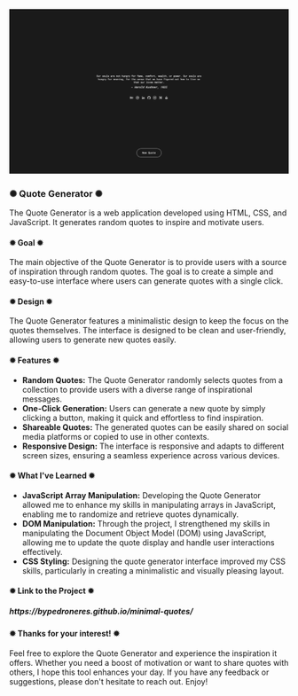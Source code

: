 <div class="image-container">
  <img class="CoverImagee" src="GIT HUB COVER.png" alt="Cover">
</div>

<h3>✺ Quote Generator ✺</h3>

The Quote Generator is a web application developed using HTML, CSS, and JavaScript. It generates random quotes to inspire and motivate users.

<h4>✹ Goal ✹</h4>

The main objective of the Quote Generator is to provide users with a source of inspiration through random quotes. The goal is to create a simple and easy-to-use interface where users can generate quotes with a single click.

<h4>✹ Design ✹</h4>

The Quote Generator features a minimalistic design to keep the focus on the quotes themselves. The interface is designed to be clean and user-friendly, allowing users to generate new quotes easily.

<h4>✹ Features ✹</h4>

* <b>Random Quotes:</b> The Quote Generator randomly selects quotes from a collection to provide users with a diverse range of inspirational messages.
* <b>One-Click Generation:</b> Users can generate a new quote by simply clicking a button, making it quick and effortless to find inspiration.
* <b>Shareable Quotes:</b> The generated quotes can be easily shared on social media platforms or copied to use in other contexts.
* <b>Responsive Design:</b> The interface is responsive and adapts to different screen sizes, ensuring a seamless experience across various devices.

<h4>✹ What I've Learned ✹</h4>

* <b>JavaScript Array Manipulation:</b> Developing the Quote Generator allowed me to enhance my skills in manipulating arrays in JavaScript, enabling me to randomize and retrieve quotes dynamically.
* <b>DOM Manipulation:</b> Through the project, I strengthened my skills in manipulating the Document Object Model (DOM) using JavaScript, allowing me to update the quote display and handle user interactions effectively.
* <b>CSS Styling:</b> Designing the quote generator interface improved my CSS skills, particularly in creating a minimalistic and visually pleasing layout.

<h4>✹ Link to the Project ✹</h4>

<h5>https://bypedroneres.github.io/minimal-quotes/</h5>

<h4>✹ Thanks for your interest! ✹</h4>

Feel free to explore the Quote Generator and experience the inspiration it offers. Whether you need a boost of motivation or want to share quotes with others, I hope this tool enhances your day. If you have any feedback or suggestions, please don't hesitate to reach out. Enjoy!
